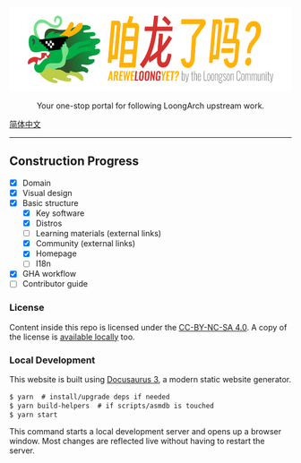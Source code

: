<div align="center">
  <img alt="咱龙了吗？AREWELOONGYET? by the Loongson Community" src="./art/logo-readme.png" height="150" />
  <p>Your one-stop portal for following LoongArch upstream work.</p>
</div>

[简体中文](./README.md)

---

## Construction Progress

* [x] Domain
* [x] Visual design
* [x] Basic structure
    - [x] Key software
    - [x] Distros
    - [ ] Learning materials (external links)
    - [x] Community (external links)
    - [x] Homepage
    - [ ] I18n
* [x] GHA workflow
* [ ] Contributor guide

### License

Content inside this repo is licensed under the [CC-BY-NC-SA 4.0](https://creativecommons.org/licenses/by-nc-sa/4.0/).
A copy of the license is [available locally](./LICENSE) too.

### Local Development

This website is built using [Docusaurus 3](https://docusaurus.io/), a modern static website generator.

```
$ yarn  # install/upgrade deps if needed
$ yarn build-helpers  # if scripts/asmdb is touched
$ yarn start
```

This command starts a local development server and opens up a browser window. Most changes are reflected live without having to restart the server.
